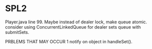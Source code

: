 # SPL2
Player.java line 99.
Maybe instead of dealer lock, make queue atomic.
consider using ConcurrentLinkedQueue for dealer sets queue with submitSets.

PRBLEMS THAT MAY OCCUR
1 notify on object in handleSet().

